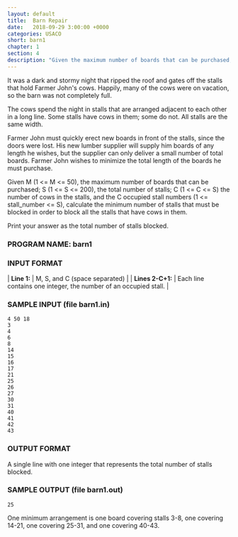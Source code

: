 ```yaml
---
layout: default
title:  Barn Repair
date:   2018-09-29 3:00:00 +0000
categories: USACO
short: barn1
chapter: 1
section: 4
description: "Given the maximum number of boards that can be purchased; the total number of stalls; the number of cows in the stalls, and the occupied stall numbers, calculate the minimum number of stalls that must be blocked in order to block all the stalls that have cows in them."
---
```


It was a dark and stormy night that ripped the roof and gates off the stalls that hold Farmer John's cows. Happily, many of the cows were on vacation, so the barn was not completely full.

The cows spend the night in stalls that are arranged adjacent to each other in a long line. Some stalls have cows in them; some do not. All stalls are the same width.

Farmer John must quickly erect new boards in front of the stalls, since the doors were lost. His new lumber supplier will supply him boards of any length he wishes, but the supplier can only deliver a small number of total boards. Farmer John wishes to minimize the total length of the boards he must purchase.

Given M (1 <= M <= 50), the maximum number of boards that can be purchased; S (1 <= S <= 200), the total number of stalls; C (1 <= C <= S) the number of cows in the stalls, and the C occupied stall numbers (1 <= stall\_number <= S), calculate the minimum number of stalls that must be blocked in order to block all the stalls that have cows in them.

Print your answer as the total number of stalls blocked.

### PROGRAM NAME: barn1

### INPUT FORMAT

| **Line 1:** | M, S, and C (space separated) |
| **Lines 2-C+1:** | Each line contains one integer, the number of an occupied stall. |

### SAMPLE INPUT (file barn1.in)

```none
4 50 18
3
4
6
8
14
15
16
17
21
25
26
27
30
31
40
41
42
43
```

### OUTPUT FORMAT

A single line with one integer that represents the total number of stalls blocked.

### SAMPLE OUTPUT (file barn1.out)

```none
25
```

One minimum arrangement is one board covering stalls 3-8, one covering 14-21, one covering 25-31, and one covering 40-43.